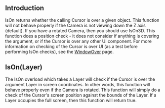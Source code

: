 ## Introduction

IsOn returns whether the calling Cursor is over a given object. This function will not behave properly if the Camera is not viewing down the Z axis (default). If you have a rotated Camera, then you should use IsOn3D. This function does a position check - it does not consider if anything is covering the argument, or if the Cursor is over any other UI component. For more information on checking of the Cursor is over UI (as a test before performing IsOn checks), see the [WindowOver](/frb/docs/index.php?title=FlatRedBall.Gui.Cursor.WindowOver.md "FlatRedBall.Gui.Cursor.WindowOver") page.

## IsOn(Layer)

The IsOn overload which takes a Layer will check if the Cursor is over the argument Layer in screen coordinates. In other words, this function will behave properly even if the Camera is rotated. This function will simply do a check of the Cursor's screen position against the bounds of the Layer. If a Layer occupies the full screen, then this function will return true.
